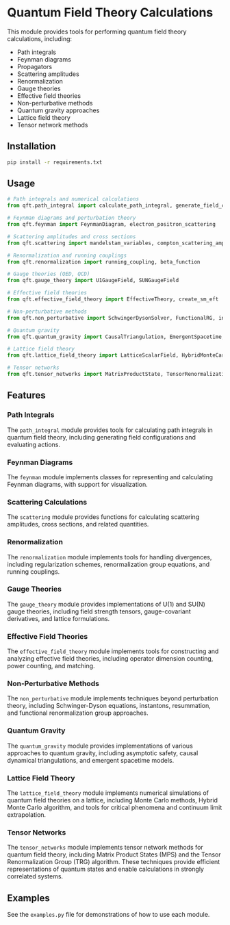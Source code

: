 # Quantum Field Theory Calculations

This module provides tools for performing quantum field theory calculations, including:

- Path integrals
- Feynman diagrams
- Propagators
- Scattering amplitudes
- Renormalization
- Gauge theories
- Effective field theories
- Non-perturbative methods
- Quantum gravity approaches
- Lattice field theory
- Tensor network methods

## Installation

```bash
pip install -r requirements.txt
```

## Usage

```python
# Path integrals and numerical calculations
from qft.path_integral import calculate_path_integral, generate_field_configurations

# Feynman diagrams and perturbation theory
from qft.feynman import FeynmanDiagram, electron_positron_scattering

# Scattering amplitudes and cross sections
from qft.scattering import mandelstam_variables, compton_scattering_amplitude

# Renormalization and running couplings
from qft.renormalization import running_coupling, beta_function

# Gauge theories (QED, QCD)
from qft.gauge_theory import U1GaugeField, SUNGaugeField

# Effective field theories
from qft.effective_field_theory import EffectiveTheory, create_sm_eft

# Non-perturbative methods
from qft.non_perturbative import SchwingerDysonSolver, FunctionalRG, instanton_action

# Quantum gravity
from qft.quantum_gravity import CausalTriangulation, EmergentSpacetime, SpinNetwork

# Lattice field theory
from qft.lattice_field_theory import LatticeScalarField, HybridMonteCarlo

# Tensor networks
from qft.tensor_networks import MatrixProductState, TensorRenormalizationGroup
```

## Features

### Path Integrals

The `path_integral` module provides tools for calculating path integrals in quantum field theory, including generating field configurations and evaluating actions.

### Feynman Diagrams

The `feynman` module implements classes for representing and calculating Feynman diagrams, with support for visualization.

### Scattering Calculations

The `scattering` module provides functions for calculating scattering amplitudes, cross sections, and related quantities.

### Renormalization

The `renormalization` module implements tools for handling divergences, including regularization schemes, renormalization group equations, and running couplings.

### Gauge Theories

The `gauge_theory` module provides implementations of U(1) and SU(N) gauge theories, including field strength tensors, gauge-covariant derivatives, and lattice formulations.

### Effective Field Theories

The `effective_field_theory` module implements tools for constructing and analyzing effective field theories, including operator dimension counting, power counting, and matching.

### Non-Perturbative Methods

The `non_perturbative` module implements techniques beyond perturbation theory, including Schwinger-Dyson equations, instantons, resummation, and functional renormalization group approaches.

### Quantum Gravity

The `quantum_gravity` module provides implementations of various approaches to quantum gravity, including asymptotic safety, causal dynamical triangulations, and emergent spacetime models.

### Lattice Field Theory

The `lattice_field_theory` module implements numerical simulations of quantum field theories on a lattice, including Monte Carlo methods, Hybrid Monte Carlo algorithm, and tools for critical phenomena and continuum limit extrapolation.

### Tensor Networks

The `tensor_networks` module implements tensor network methods for quantum field theory, including Matrix Product States (MPS) and the Tensor Renormalization Group (TRG) algorithm. These techniques provide efficient representations of quantum states and enable calculations in strongly correlated systems.

## Examples

See the `examples.py` file for demonstrations of how to use each module. 